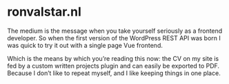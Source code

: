 <!--
  id: 3460
  slug: ronvalstar-nl
  type: fortpolio
  categories: javascript, frontend, HTML/CSS, framework
  tags: Javascript, Vue
  clients: 
  collaboration: 
  prizes: 
  thumbnail: ronvalstar.nl_.jpg
  image: ronvalstar.nl_.jpg
  images: ronvalstar.nl_.jpg
  inCv: true
  inPortfolio: false
  dateFrom: 2016-12-24
  dateTo: 2019-01-01
-->

# ronvalstar.nl

<p>The medium is the message when you take yourself seriously as a frontend developer. So when the first version of the WordPress REST API was born I was quick to try it out with a single page Vue frontend.</p>
<p>Which is the means by which you&#8217;re reading this now: the CV on my site is fed by a custom written projects plugin and can easily be exported to PDF. Because I don&#8217;t like to repeat myself, and I like keeping things in one place.</p>